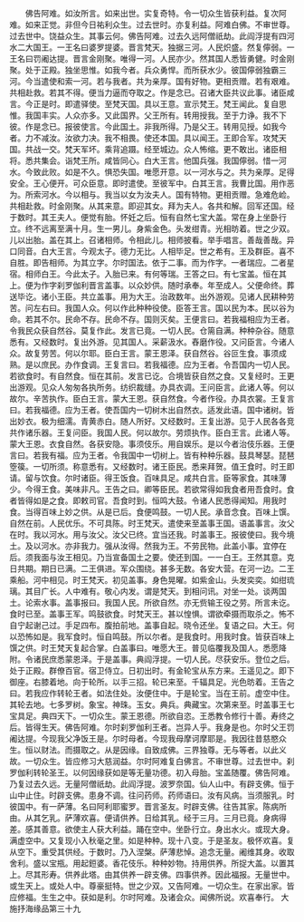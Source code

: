 <!-- { "loadSidebar": true } -->
　　佛告阿难。如汝所言。如来出世。实复奇特。令一切众生皆获利益。复次阿难。如来正觉。非但今日祐利众生。过去世时。亦复利益。阿难白佛。不审世尊。过去世中。饶益众生。其事云何。佛告阿难。过去久远阿僧祇劫。此阎浮提有四河水二大国王。一王名曰婆罗提婆。晋言梵天。独据三河。人民炽盛。然复儜弱。一王名曰罚阇达提。晋言金刚聚。唯得一河。人民亦少。然其国人悉皆勇健。时金刚聚。处于正殿。独坐思惟。如我今者。兵众勇悍。而所获水少。彼国儜弱独霸三河。今当遣使和索一河。若与我者。共为亲厚。国有好物。更相贡赠。若有艰难。共相赴救。若其不得。便当力逼而夺取之。作是念已。召诸大臣共议此事。诸臣咸言。今正是时。即遣驿使。至梵天国。具以王意。宣示梵王。梵王闻此。复自思惟。我国丰实。人众亦多。又此国界。父王所有。转用授我。至于力诤。我不下彼。作是念已。报彼使言。今此国土。非我所得。乃是父王。转用见授。如我今者。力不减汝。汝欲力决。我不相畏。使还本国。具以闻王。王即合军。攻梵天国。共战一交。梵天军坏。乘背追蹑。经至城边。众人怖缩。更不敢出。诸臣相将。悉共集会。诣梵王所。咸皆同心。白大王言。他国兵强。我国儜弱。惜一河水。今致此败。如是不久。惧恐失国。唯愿开意。以一河水与之。共为亲厚。足得安全。王心便开。可众臣意。即时遣使。至彼军中。白其王言。我曹比国。用作恶为。所索河水。今以相与。我当以女为汝夫人。国有特物。更相贡赠。急难危崄。共相赴救。时金刚聚。从其来意。即迎其女。拜为夫人。各共和解。回军还国。经于数时。其王夫人。便觉有胎。怀妊之后。恒有自然七宝大盖。常在身上坐卧行立。终不远离至满十月。生一男儿。身紫金色。头发绀青。光相昉着。世之少双。儿以出胎。盖在其上。召诸相师。令相此儿。相师披看。举手唱言。善哉善哉。异口同音。白大王言。今观太子。德力无比。人相毕足。世之希有。王及群臣。喜不自胜。即告相师。为其立字。尔时国法。依于二事。而为作字。一者瑞应。二者星宿。相师白王。今此太子。入胎已来。有何等瑞。王答之曰。有七宝盖。恒在其上。便为作字刹罗伽利晋言盖事。以众妙供。随时承奉。年至成人。父便命终。葬送毕讫。诸小王臣。共立盖事。用为大王。治政数年。出外游观。见诸人民耕种劳苦。问左右曰。我国人众。何以作此种种役使。臣答王言。国以民为本。民以谷为命。若其不尔。民命不存。民命不存。国则灭矣。王便言曰。若我福相应为王者。令我民众获自然谷。莫复作此。发言已竟。一切人民。仓篅自满。种种杂谷。随意悉有。又经数时。复出外游。见其国人。采薪汲水。舂磨作役。又问臣言。今诸人众。故复劳苦。何以尔耶。臣白王言。蒙王恩泽。获自然谷。谷叵生食。事须成熟。是以庶民。办作食调。王复言曰。若我福德。应为王者。令吾国内一切人民。若欲食时。有自然食。恒在其前。发言已讫。合境皆获自然之食。又复经时。王更出游观。见众人匆匆各执所务。纺织裁缝。办具衣调。王问臣言。此诸人等。何以故尔。辛苦执作。臣白王言。蒙大王恩。获自然食。今者作役。办具衣裳。王复言曰。若我福德。应为王者。使吾国内一切树木出自然衣。适发此语。国中诸树。皆出妙衣。极为细濡。青黄赤白。随人所好。又经数时。王复出游。见于人民各各竞共作诸乐器。王复问臣。我国人民。何以故尔。劳烦执作。臣白王言。此诸人等。蒙大王恩。衣食自然。各获安隐。事须伎乐。用自娱乐。是以今者治伎乐器。王便言曰。若我有福。应为王者。令我国中一切树上。皆有种种乐器。鼓具琴瑟。琵琶箜篌。一切所须。称意悉有。又经数时。诸王臣民。悉来拜贺。值王食时。时王即请。留与饮食。尔时诸臣。得王饭食。百味具足。咸共白言。臣等家食。其味薄少。今得王食。美味非凡。王告之曰。卿等臣民。若欲常得如我食者用吾食时。食者皆得如是之食。即敕司官。吾食时到。恒鸣大鼓。令诸人民悉得闻知。用我时食。当得百味上妙之供。从是已后。食便鸣鼓。一切人民。承音念食。百味上馔。自然在前。人民优乐。不可具陈。时王梵天。遣使来至盖事王国。语盖事言。汝父在时。我以河水。用与汝父。汝父已终。宜当还我。时盖事王。报彼使曰。我今境土。及以河水。亦非我力。强从汝得。然我为王。不劳民物。此盖小事。宜停在后。须我面与汝王相见。乃当宣备国土之要。使还到国。一一白王。王然其意。克日共期。期日已满。二王俱进。军众围绕。甚多无数。各安大营。在河一边。二王乘船。河中相见。时王梵天。初见盖事。身色晃曜。如紫金山。头发奕奕。如绀琉璃。其目广长。人中难有。敬心内发。谓是梵天。到相问讯。对坐一处。谈两国土。论索水事。盖事报曰。我国人民。所欲自然。亦无赀输王役之劳。所言未讫。食时已至。盖事王军。鸣鼓欲食。时梵天王。甚以惶惧。谓欲牵摄而取杀之。怖不自宁起谢己过。手足四布。腹拍前地。盖事自起。晓令还坐。复语之曰。大王。何以恐怖如是。我军食时。恒自鸣鼓。所以尔者。是我食时。用我时食。皆获百味上馔之供。时王梵天复起合掌。白盖事曰。唯愿大王。普见临覆我及国人。悉愿降附。令诸民庶悉蒙恩泽。于是盖事。典阎浮提。一切人民。尽获安乐。登位之后。处于正殿。群僚百官。宿卫侍立。日初出时。有金轮宝从东方来。王遥见之。即下御座。右膝着地。向于轮所。以手三招。轮已来至。千辐具足。光色昉着。王告之曰。若我应作转轮王者。如法住处。汝便住中。于是轮宝。当在王前。虚空中住。其轮去地。七多罗树。象宝。神珠。玉女。典兵。典藏宝。次第来至。时盖事王七宝具足。典四天下。一切众生。蒙王恩德。所欲自恣。王悉教令修行十善。寿终之后。皆得生天。佛告阿难。尔时刹罗伽利王者。岂异人乎。我身是也。尔时父王罚阇达提。今现我父净饭王是。尔时母者。今现我母摩诃摩耶是。我因往昔慈愍众生。恒以财法。而摄取之。从是因缘。自致成佛。三界独尊。无与等者。以此义故。一切众生。皆应修习大慈润益。尔时阿难复白佛言。不审世尊。过去世中。刹罗伽利转轮圣王。以何因缘获如是等无量功德。初入母胎。宝盖随覆。佛告阿难。乃复过去久远。无量阿僧祇劫。此阎浮提。波罗奈国。仙人山中。有辟支佛。恒于山中止住。时辟支佛。患身不调。往问药师。药师语曰。汝有风病。当须服乳。时彼国中。有一萨薄。名曰阿利耶蜜罗。晋言圣友。时辟支佛。往告其家。陈病所由。从其乞乳。萨薄欢喜。便请供养。日给其乳。经于三月。三月已竟。身病得差。感其善意。欲使主人获大利益。踊在空中。坐卧行立。身出水火。或现大身。满虚空中。又复现小入秋毫之里。如是种种。现十八变。于是圣友。极怀欢喜。复从空下。重受其供经。于数时。乃入涅槃。萨薄悲悼。追念无量。阇维其身。收取舍利。盛以宝瓶。用起鋀婆。香花伎乐。种种妙物。持用供养。所捉大盖。以置其上。尽其形寿。供养此塔。由其供养一辟支佛。四事供养。因此福报。无量世中。或生天上。或处人中。尊豪挺特。世之少双。又告阿难。一切众生。在家出家。皆应修福。生生之中。获如是利。尔时阿难。及诸会众。闻佛所说。欢喜奉行。
大施抒海缘品第三十九
